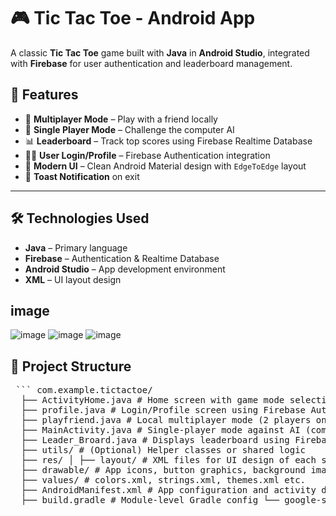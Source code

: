 # 🎮 Tic Tac Toe - Android App

A classic **Tic Tac Toe** game built with **Java** in **Android Studio**, integrated with **Firebase** for user authentication and leaderboard management.

## 🚀 Features

- 🔄 **Multiplayer Mode** – Play with a friend locally
- 🤖 **Single Player Mode** – Challenge the computer AI
- 📊 **Leaderboard** – Track top scores using Firebase Realtime Database
- 🙍‍♂️ **User Login/Profile** – Firebase Authentication integration
- 🎨 **Modern UI** – Clean Android Material design with `EdgeToEdge` layout
- 🔔 **Toast Notification** on exit

---

## 🛠️ Technologies Used

- **Java** – Primary language
- **Firebase** – Authentication & Realtime Database
- **Android Studio** – App development environment
- **XML** – UI layout design
## image
![image](https://github.com/user-attachments/assets/c31f13e4-5d5c-4044-a48b-95a160065035)
![image](https://github.com/user-attachments/assets/daa9f72c-34de-4dec-b941-ab61e7a76aa2)
![image](https://github.com/user-attachments/assets/7c2702a8-29cb-416a-a2da-1400281e9eea)






## 📂 Project Structure
<pre> ``` com.example.tictactoe/ 
  ├── ActivityHome.java # Home screen with game mode selection
  ├── profile.java # Login/Profile screen using Firebase Authentication
  ├── playfriend.java # Local multiplayer mode (2 players on same device)
  ├── MainActivity.java # Single-player mode against AI (computer)
  ├── Leader_Broard.java # Displays leaderboard using Firebase Realtime Database 
  ├── utils/ # (Optional) Helper classes or shared logic
  ├── res/ │ ├── layout/ # XML files for UI design of each screen │ 
  ├── drawable/ # App icons, button graphics, background images │ 
  ├── values/ # colors.xml, strings.xml, themes.xml etc.
  ├── AndroidManifest.xml # App configuration and activity declarations
  ├── build.gradle # Module-level Gradle config └── google-services.json # Firebase configuration file (not committed to GitHub) ``` </pre>
